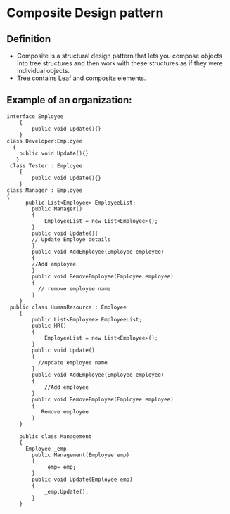 #  Composite Design pattern
## Definition
* Composite is a structural design pattern that lets you compose objects into tree structures and then work with these structures as if they were individual objects.
* Tree contains Leaf and composite elements.

## Example of an organization:
```
interface Employee
    {
        public void Update(){}
    }
class Developer:Employee
  {
    public void Update(){}
   }
 class Tester : Employee
    {
        public void Update(){}
    }
class Manager : Employee
{
      public List<Employee> EmployeeList;
        public Manager()
        {
            EmployeeList = new List<Employee>();
        }
        public void Update(){
        // Update Employe details
        }
        public void AddEmployee(Employee employee)
        {
        //Add employee
        }
        public void RemoveEmployee(Employee employee)
        {
          // remove employee name
        }
    }
 public class HumanResource : Employee
    {
        public List<Employee> EmployeeList;
        public HR()
        {
            EmployeeList = new List<Employee>();
        }
        public void Update()
        {
          //update employee name
        }
        public void AddEmployee(Employee employee)
        {
            //Add employee
        }
        public void RemoveEmployee(Employee employee)
        {
           Remove employee
        }
    }

    public class Management
    {
      Employee _emp
        public Management(Employee emp)
        {
            _emp= emp;
        }
        public void Update(Employee emp)
        {
            _emp.Update();
        }
    }
```
